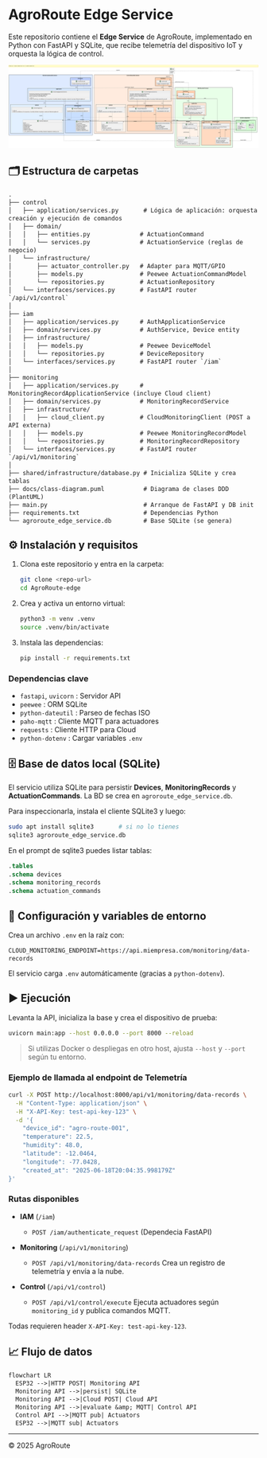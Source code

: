 # AgroRoute Edge Service

Este repositorio contiene el **Edge Service** de AgroRoute, implementado en Python con FastAPI y SQLite, que recibe telemetría del dispositivo IoT y orquesta la lógica de control.

<p align="center">
  <img src="docs/class-diagram.svg" alt="Diagrama de Clases" width="600" />
</p>

## 🗂 Estructura de carpetas

```text
.
├── control
│   ├── application/services.py       # Lógica de aplicación: orquesta creación y ejecución de comandos
│   ├── domain/
│   │   ├── entities.py              # ActuationCommand
│   │   └── services.py              # ActuationService (reglas de negocio)
│   └── infrastructure/
│       ├── actuator_controller.py   # Adapter para MQTT/GPIO
│       ├── models.py                # Peewee ActuationCommandModel
│       └── repositories.py          # ActuationRepository
│   └── interfaces/services.py       # FastAPI router `/api/v1/control`
│
├── iam
│   ├── application/services.py      # AuthApplicationService
│   ├── domain/services.py           # AuthService, Device entity
│   ├── infrastructure/
│   │   ├── models.py                # Peewee DeviceModel
│   │   └── repositories.py          # DeviceRepository
│   └── interfaces/services.py       # FastAPI router `/iam`
│
├── monitoring
│   ├── application/services.py      # MonitoringRecordApplicationService (incluye Cloud client)
│   ├── domain/services.py           # MonitoringRecordService
│   ├── infrastructure/
│   │   ├── cloud_client.py          # CloudMonitoringClient (POST a API externa)
│   │   ├── models.py                # Peewee MonitoringRecordModel
│   │   └── repositories.py          # MonitoringRecordRepository
│   └── interfaces/services.py       # FastAPI router `/api/v1/monitoring`
│
├── shared/infrastructure/database.py # Inicializa SQLite y crea tablas
├── docs/class-diagram.puml           # Diagrama de clases DDD (PlantUML)
├── main.py                           # Arranque de FastAPI y DB init
├── requirements.txt                  # Dependencias Python
└── agroroute_edge_service.db         # Base SQLite (se genera)
```

## ⚙️ Instalación y requisitos

1. Clona este repositorio y entra en la carpeta:

   ```bash
   git clone <repo-url>
   cd AgroRoute-edge
   ```
2. Crea y activa un entorno virtual:

   ```bash
   python3 -m venv .venv
   source .venv/bin/activate
   ```
3. Instala las dependencias:

   ```bash
   pip install -r requirements.txt
   ```

### Dependencias clave

* `fastapi`, `uvicorn`       : Servidor API
* `peewee`                   : ORM SQLite
* `python-dateutil`          : Parseo de fechas ISO
* `paho-mqtt`                : Cliente MQTT para actuadores
* `requests`                 : Cliente HTTP para Cloud
* `python-dotenv`            : Cargar variables `.env`

## 🗄 Base de datos local (SQLite)

El servicio utiliza SQLite para persistir **Devices**, **MonitoringRecords** y **ActuationCommands**. La BD se crea en `agroroute_edge_service.db`.

Para inspeccionarla, instala el cliente SQLite3 y luego:

```bash
sudo apt install sqlite3       # si no lo tienes
sqlite3 agroroute_edge_service.db
```

En el prompt de sqlite3 puedes listar tablas:

```sql
.tables
.schema devices
.schema monitoring_records
.schema actuation_commands
```

## 🔧 Configuración y variables de entorno

Crea un archivo `.env` en la raíz con:

```
CLOUD_MONITORING_ENDPOINT=https://api.miempresa.com/monitoring/data-records
```

El servicio carga `.env` automáticamente (gracias a `python-dotenv`).

## ▶️ Ejecución

Levanta la API, inicializa la base y crea el dispositivo de prueba:

```bash
uvicorn main:app --host 0.0.0.0 --port 8000 --reload
```

> Si utilizas Docker o despliegas en otro host, ajusta `--host` y `--port` según tu entorno.

### Ejemplo de llamada al endpoint de Telemetría

```bash
curl -X POST http://localhost:8000/api/v1/monitoring/data-records \
  -H "Content-Type: application/json" \
  -H "X-API-Key: test-api-key-123" \
  -d '{
    "device_id": "agro-route-001",
    "temperature": 22.5,
    "humidity": 48.0,
    "latitude": -12.0464,
    "longitude": -77.0428,
    "created_at": "2025-06-18T20:04:35.998179Z"
}'
```

### Rutas disponibles

* **IAM** (`/iam`)

  * `POST /iam/authenticate_request` (Dependecia FastAPI)
* **Monitoring** (`/api/v1/monitoring`)

  * `POST /api/v1/monitoring/data-records`
    Crea un registro de telemetría y envía a la nube.
* **Control** (`/api/v1/control`)

  * `POST /api/v1/control/execute`
    Ejecuta actuadores según `monitoring_id` y publica comandos MQTT.

Todas requieren header `X-API-Key: test-api-key-123`.

## 📈 Flujo de datos

```mermaid
flowchart LR
  ESP32 -->|HTTP POST| Monitoring API
  Monitoring API -->|persist| SQLite
  Monitoring API -->|Cloud POST| Cloud API
  Monitoring API -->|evaluate &amp; MQTT| Control API
  Control API -->|MQTT pub| Actuators
  ESP32 -->|MQTT sub| Actuators
```

---

© 2025 AgroRoute
